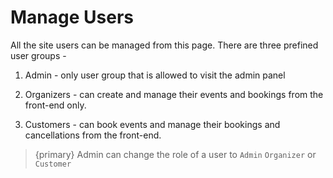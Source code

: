 # Manage Users

All the site users can be managed from this page. There are three prefined user groups -


1. Admin - only user group that is allowed to visit the admin panel

2. Organizers - can create and manage their events and bookings from the front-end only.

3. Customers - can book events and manage their bookings and cancellations from the front-end.


> {primary} Admin can change the role of a user to `Admin` `Organizer` or `Customer`
